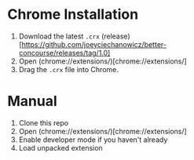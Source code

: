 # Chrome Installation

1. Download the latest `.crx` (release)[https://github.com/joeyciechanowicz/better-concourse/releases/tag/1.0]
1. Open (chrome://extensions/)[chrome://extensions/]
1. Drag the `.crx` file into Chrome.

# Manual

1. Clone this repo
1. Open (chrome://extensions/)[chrome://extensions/]
1. Enable developer mode if you haven't already
1. Load unpacked extension
